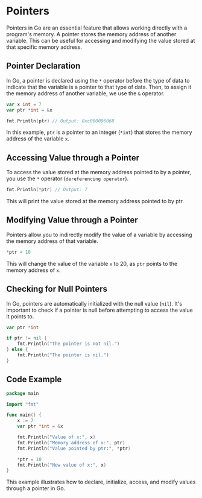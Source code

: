 # Pointers

Pointers in Go are an essential feature that allows working directly with a program's memory. A pointer stores the memory address of another variable. This can be useful for accessing and modifying the value stored at that specific memory address.

## Pointer Declaration

In Go, a pointer is declared using the `*` operator before the type of data to indicate that the variable is a pointer to that type of data. Then, to assign it the memory address of another variable, we use the `&` operator.

```go
var x int = 7
var ptr *int = &x

fmt.Println(ptr) // Output: 0xc000096068
```

In this example, `ptr` is a pointer to an integer (`*int`) that stores the memory address of the variable `x`.

## Accessing Value through a Pointer

To access the value stored at the memory address pointed to by a pointer, you use the `*` operator (`dereferencing operator`).

```go
fmt.Println(*ptr) // Output: 7
```

This will print the value stored at the memory address pointed to by ptr.

## Modifying Value through a Pointer

Pointers allow you to indirectly modify the value of a variable by accessing the memory address of that variable.

```go
*ptr = 10
```

This will change the value of the variable `x` to 20, as `ptr` points to the memory address of `x`.

## Checking for Null Pointers

In Go, pointers are automatically initialized with the null value (`nil`). It's important to check if a pointer is null before attempting to access the value it points to.

```go
var ptr *int

if ptr != nil {
    fmt.Println("The pointer is not nil.")
} else {
    fmt.Println("The pointer is nil.")
}
```

## Code Example

```go
package main

import "fmt"

func main() {
    x := 7
    var ptr *int = &x

    fmt.Println("Value of x:", x)
    fmt.Println("Memory address of x:", ptr)
    fmt.Println("Value pointed by ptr:", *ptr)

    *ptr = 10
    fmt.Println("New value of x:", x)
}
```

This example illustrates how to declare, initialize, access, and modify values through a pointer in Go.
